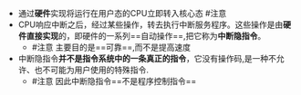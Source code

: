 - 通过**硬件**实现将运行在用户态的CPU立即转入核心态 #注意
- CPU响应中断之后，经过某些操作，转去执行中断服务程序。这些操作是由**硬件直接实现**的，即硬件的一系列==自动操作==,把它称为**中断隐指令**。
	- #注意 主要目的是==可靠==,而不是提高速度
- 中断隐指令**并不是指令系统中的一条真正的指令**，它没有操作码,是一种不允许、也不可能为用户使用的特殊指令.
	- #注意 因此中断隐指令==不是程序控制指令==
